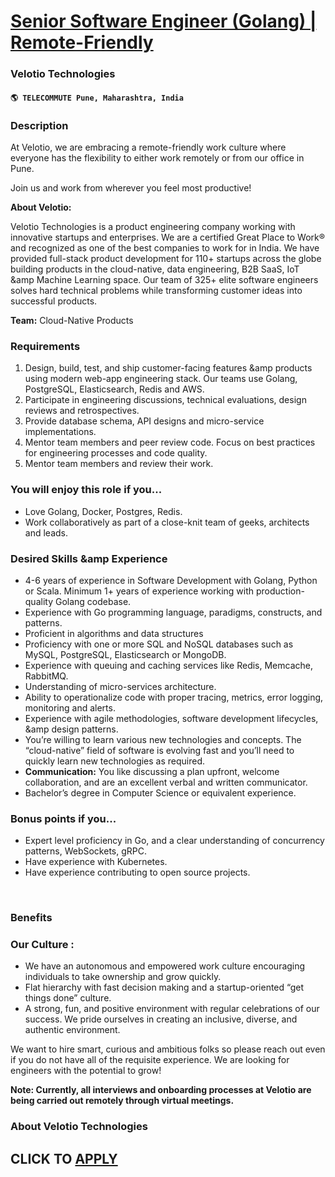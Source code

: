 # [Senior Software Engineer (Golang) | Remote-Friendly](https://www.remotewlb.com/apply/senior-software-engineer-golang-remote-friendly)  
### Velotio Technologies  
#### `🌎 TELECOMMUTE Pune, Maharashtra, India`  

### **Description**

At Velotio, we are embracing a remote-friendly work culture where everyone has the flexibility to either work remotely or from our office in Pune.

Join us and work from wherever you feel most productive!

 **About Velotio:**

Velotio Technologies is a product engineering company working with innovative startups and enterprises. We are a certified Great Place to Work® and recognized as one of the best companies to work for in India. We have provided full-stack product development for 110+ startups across the globe building products in the cloud-native, data engineering, B2B SaaS, IoT &amp Machine Learning space. Our team of 325+ elite software engineers solves hard technical problems while transforming customer ideas into successful products.

 **Team:** Cloud-Native Products

###  **Requirements**

  1. Design, build, test, and ship customer-facing features &amp products using modern web-app engineering stack. Our teams use Golang, PostgreSQL, Elasticsearch, Redis and AWS.
  2. Participate in engineering discussions, technical evaluations, design reviews and retrospectives.
  3. Provide database schema, API designs and micro-service implementations.
  4. Mentor team members and peer review code. Focus on best practices for engineering processes and code quality.
  5. Mentor team members and review their work.‍

### You will enjoy this role if you...

  * Love Golang, Docker, Postgres, Redis.
  * Work collaboratively as part of a close-knit team of geeks, architects and leads.‍

### Desired Skills &amp Experience

  * 4-6 years of experience in Software Development with Golang, Python or Scala. Minimum 1+ years of experience working with production-quality Golang codebase.
  * Experience with Go programming language, paradigms, constructs, and patterns.
  * Proficient in algorithms and data structures
  * Proficiency with one or more SQL and NoSQL databases such as MySQL, PostgreSQL, Elasticsearch or MongoDB.
  * Experience with queuing and caching services like Redis, Memcache, RabbitMQ.
  * Understanding of micro-services architecture.
  * Ability to operationalize code with proper tracing, metrics, error logging, monitoring and alerts.
  * Experience with agile methodologies, software development lifecycles, &amp design patterns.
  * You’re willing to learn various new technologies and concepts. The “cloud-native” field of software is evolving fast and you’ll need to quickly learn new technologies as required.
  * **Communication:** You like discussing a plan upfront, welcome collaboration, and are an excellent verbal and written communicator.
  * Bachelor’s degree in Computer Science or equivalent experience.‍

### Bonus points if you...

  * Expert level proficiency in Go, and a clear understanding of concurrency patterns, WebSockets, gRPC.
  * Have experience with Kubernetes.
  * Have experience contributing to open source projects.

‍

###  **Benefits**

###  **Our Culture** :

  * We have an autonomous and empowered work culture encouraging individuals to take ownership and grow quickly.
  * Flat hierarchy with fast decision making and a startup-oriented “get things done” culture.
  * A strong, fun, and positive environment with regular celebrations of our success. We pride ourselves in creating an inclusive, diverse, and authentic environment.

We want to hire smart, curious and ambitious folks so please reach out even if you do not have all of the requisite experience. We are looking for engineers with the potential to grow!

 **Note: Currently, all interviews and onboarding processes at Velotio are being carried out remotely through virtual meetings.**  

###  **About Velotio Technologies**

  
## CLICK TO [APPLY](https://www.remotewlb.com/apply/senior-software-engineer-golang-remote-friendly)


